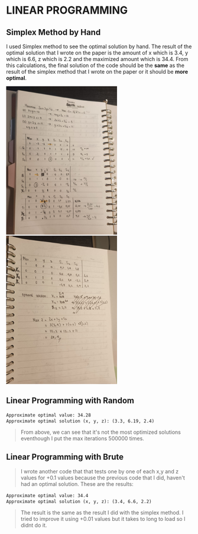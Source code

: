 # LINEAR PROGRAMMING
## Simplex Method by Hand
I used Simplex method to see the optimal solution by hand. The result of the optimal solution that I wrote on the paper is the amount of x which is 3.4, y which is 6.6, z which is 2.2 and the maximized amount which is 34.4. From this calculations, the final solution of the code should be the **same** as the result of the simplex method that I wrote on the paper or it should be **more optimal**.    

<img src="image.png" alt="Simplex Result" width="300"/>
<img src="image-1.png" alt="Simplex Result 2" width="300"/>

## Linear Programming with Random   

```
Approximate optimal value: 34.28
Approximate optimal solution (x, y, z): (3.3, 6.19, 2.4)
```   

>From above, we can see that it's not the most optimized solutions eventhough I put the max iterations 500000 times.
## Linear Programming with Brute   

>I wrote another code that that tests one by one of each x,y and z values for +0.1 values because the previous code that I did, haven't had an optimal solution. These are the results:   

```
Approximate optimal value: 34.4
Approximate optimal solution (x, y, z): (3.4, 6.6, 2.2)
```
>The result is the same as the result I did with the simplex method. I tried to improve it using +0.01 values but it takes to long to load so I didnt do it.